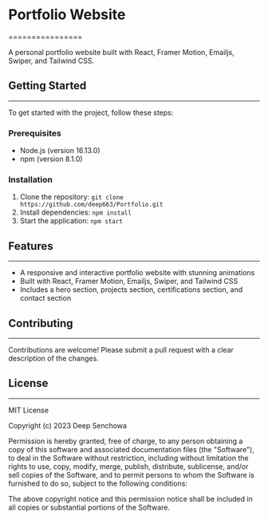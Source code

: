# Portfolio Website
================

A personal portfolio website built with React, Framer Motion, Emailjs, Swiper, and Tailwind CSS.

## Getting Started
---------------

To get started with the project, follow these steps:

### Prerequisites

* Node.js (version 16.13.0)
* npm (version 8.1.0)

### Installation

1. Clone the repository: `git clone https://github.com/deep663/Portfolio.git`
2. Install dependencies: `npm install`
3. Start the application: `npm start`

## Features
--------

* A responsive and interactive portfolio website with stunning animations
* Built with React, Framer Motion, Emailjs, Swiper, and Tailwind CSS
* Includes a hero section, projects section, certifications section, and contact section


## Contributing
------------

Contributions are welcome! Please submit a pull request with a clear description of the changes.

## License
-------

MIT License

Copyright (c) 2023 Deep Senchowa

Permission is hereby granted, free of charge, to any person obtaining a copy
of this software and associated documentation files (the "Software"), to deal
in the Software without restriction, including without limitation the rights
to use, copy, modify, merge, publish, distribute, sublicense, and/or sell
copies of the Software, and to permit persons to whom the Software is
furnished to do so, subject to the following conditions:

The above copyright notice and this permission notice shall be included in all
copies or substantial portions of the Software.